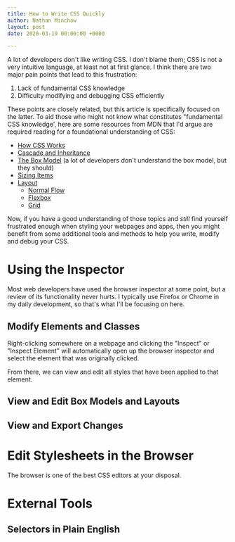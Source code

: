 ```yaml
---
title: How to Write CSS Quickly
author: Nathan Minchow
layout: post
date: 2020-03-19 00:00:00 +0000

---
```

A lot of developers don't like writing CSS. I don't blame them; CSS is not a very intuitive language, at least not at first glance. I think there are two major pain points that lead to this frustration:

1. Lack of fundamental CSS knowledge
2. Difficulty modifying and debugging CSS efficiently

These points are closely related, but this article is specifically focused on the latter. To aid those who might not know what constitutes "fundamental CSS knowledge', here are some resources from MDN that I'd argue are required reading for a foundational understanding of CSS:

* [How CSS Works](https://developer.mozilla.org/en-US/docs/Learn/CSS/First_steps/How_CSS_works)
* [Cascade and Inheritance](https://developer.mozilla.org/en-US/docs/Learn/CSS/Building_blocks/Cascade_and_inheritance)
* [The Box Model](https://developer.mozilla.org/en-US/docs/Learn/CSS/Building_blocks/The_box_model) (a lot of developers don't understand the box model, but they should)
* [Sizing Items](https://developer.mozilla.org/en-US/docs/Learn/CSS/Building_blocks/Sizing_items_in_CSS)
* [Layout](https://developer.mozilla.org/en-US/docs/Learn/CSS/CSS_layout)
  * [Normal Flow](https://developer.mozilla.org/en-US/docs/Learn/CSS/CSS_layout/Normal_Flow)
  * [Flexbox](https://developer.mozilla.org/en-US/docs/Learn/CSS/CSS_layout/Flexbox)
  * [Grid](https://developer.mozilla.org/en-US/docs/Learn/CSS/CSS_layout/Grids)

Now, if you have a good understanding of those topics and _still_ find yourself frustrated enough when styling your webpages and apps, then you might benefit from some additional tools and methods to help you write, modify and debug your CSS.

# Using the Inspector

Most web developers have used the browser inspector at some point, but a review of its functionality never hurts. I typically use Firefox or Chrome in my daily development, so that's what I'll be focusing on here.

## Modify Elements and Classes

Right-clicking somewhere on a webpage and clicking the "Inspect" or "Inspect Element" will automatically open up the browser inspector and select the element that was originally clicked.

From there, we can view and edit all styles that have been applied to that element.

## View and Edit Box Models and Layouts

## View and Export Changes

# Edit Stylesheets in the Browser

The browser is one of the best CSS editors at your disposal.

# External Tools

## Selectors in Plain English